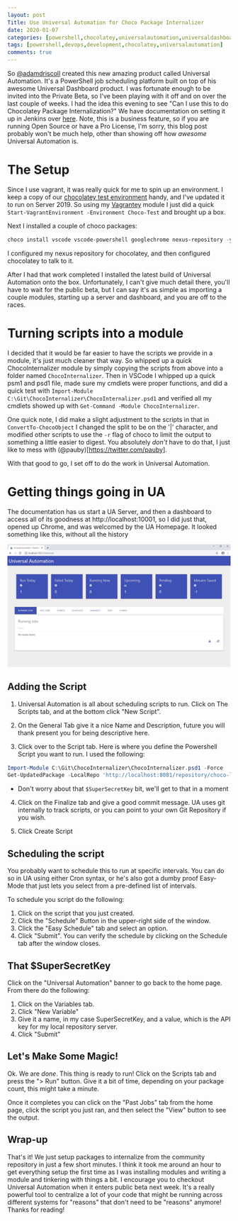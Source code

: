 ```yaml
---
layout: post
Title: Use Universal Automation for Choco Package Internalizer
date: 2020-01-07
categories: [powershell,chocolatey,universalautomation,universaldashboard,dev]
tags: [powershell,devops,development,chocolatey,universalautomation]
comments: true
---
```


So [@adamdriscoll](https://twitter.com/adamdriscoll) created this new amazing product called Universal Automation. It's a PowerShell job scheduling platform built on top of his awesome Universal Dashboard product. I was fortunate enough to be invited into the Private Beta, so I've been playing with it off and on over the last couple of weeks. I had the idea this evening to see "Can I use this to do Chocolatey Package Internalization?" We have documentation on setting it up in Jenkins over [here](https://chocolatey.org/docs/how-to-setup-internal-package-repository). Note, this is a business feature, so if you are running Open Source or have a Pro License, I'm sorry, this blog post probably won't be much help, other than showing off how _awesome_ Universal Automation is.

# The Setup

Since I use vagrant, it was really quick for me to spin up an environment. I keep a copy of our [chocolatey test environment](https://github.com/chocolatey-community/chocolatey-test-environment) handy, and I've updated it to run on Server 2019. So using my [Vagrantey](https://github.com/steviecoaster/Vagrantey) module I just did a quick `Start-VagrantEnvironment -Environment Choco-Test` and brought up a box.

Next I installed a couple of choco packages:

```powershell
choco install vscode vscode-powershell googlechrome nexus-repository -y
```

I configured my nexus repository for chocolatey, and then configured chocolatey to talk to it.

After I had that work completed I installed the latest build of Universal Automation onto the box. Unfortunately, I can't give much detail there, you'll have to wait for the public beta, but I can say it's as simple as importing a couple modules, starting up a server and dashboard, and you are off to the races.

# Turning scripts into a module

I decided that it would be far easier to have the scripts we provide in a module, it's just much cleaner that way. So whipped up a quick ChocoInternalizer module by simply copying the scripts from above into a folder named `ChocoInternalizer`. Then in VSCode I whipped up a quick psm1 and psd1 file, made sure my cmdlets were proper functions, and did a quick test with `Import-Module C:\Git\ChocoInternalizer\ChocoInternalizer.psd1` and verified all my cmdlets showed up with `Get-Command -Module ChocoInternalizer`.

One quick note, I did make a slight adjustment to the scripts in that in `ConvertTo-ChocoObject` I changed the split to be on the '|' character, and modified other scripts to use the `-r` flag of choco to limit the output to something a little easier to digest. You absolutely _don't_ have to do that, I just like to mess with (@pauby)[https://twitter.com/pauby].

With that good to go, I set off to do the work in Universal Automation.

# Getting things going in UA

The documentation has us start a UA Server, and then a dashboard to access all of its goodness at http://localhost:10001, so I did just that, opened up Chrome, and was welcomed by the UA Homepage. It looked something like this, without all the history

![UA Homepage](./images/UA/UA_Homepage.jpg)

## Adding the Script

1. Universal Automation is all about scheduling scripts to run. Click on The Scripts tab, and at the bottom click "New Script".

2. On the General Tab give it a nice Name and Description, future you will thank present you for being descriptive here.

3. Click over to the Script tab. Here is where you define the Powershell Script you want to run. I used the following:
```powershell
Import-Module C:\Git\ChocoInternalizer\ChocoInternalizer.psd1 -Force
Get-UpdatedPackage -LocalRepo 'http://localhost:8081/repository/choco-local' -LocalRepoApiKey $SuperSecretKey -RemoteRepo 'https://chocolatey.org/api/v2'
```
* Don't worry about that `$SuperSecretKey` bit, we'll get to that in a moment

4. Click on the Finalize tab and give a good commit message. UA uses git internally to track scripts, or you can point to your own Git Repository if you wish.

5. Click Create Script

## Scheduling the script

You probably want to schedule this to run at specific intervals. You can do so in UA using either Cron syntax, or he's  also got a dumby proof Easy-Mode that just lets you select from a pre-defined list of intervals.

To schedule you script do the following:

1. Click on the script that you just created.
2. Click the "Schedule" Button in the upper-right side of the window.
3. Click the "Easy Schedule" tab and select an option.
4. Click "Submit". You can verify the schedule by clicking on the Schedule tab after the window closes.

## That $SuperSecretKey

Click on the "Universal Automation" banner to go back to the home page. From there do the following:

1. Click on the Variables tab.
2. Click "New Variable"
3. Give it a name, in my case SuperSecretKey, and a value, which is the API key for my local repository server.
4. Click "Submit"

## Let's Make Some Magic!

Ok. We are _done_. This thing is ready to run! Click on the Scripts tab and press the "> Run" button. Give it a bit of time, depending on your package count, this might take a minute.

Once it completes you can click on the "Past Jobs" tab from the home page, click the script you just ran, and then select the "View" button to see the output.

## Wrap-up

That's it! We just setup packages to internalize from the community repository in just a few short minutes. I think it took me around an hour to get everything setup the first time as I was installing modules and writing a module and tinkering with things a bit. I encourage you to checkout Universal Automation when it enters public beta next week. It's a really powerful tool to centralize a lot of your code that might be running across different systems for "reasons" that don't need to be "reasons" anymore! Thanks for reading!